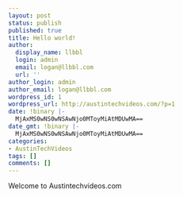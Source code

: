 ```yaml
---
layout: post
status: publish
published: true
title: Hello world!
author:
  display_name: llbbl
  login: admin
  email: logan@llbbl.com
  url: ''
author_login: admin
author_email: logan@llbbl.com
wordpress_id: 1
wordpress_url: http://austintechvideos.com/?p=1
date: !binary |-
  MjAxMS0wNS0wNSAwNjo0MToyMiAtMDUwMA==
date_gmt: !binary |-
  MjAxMS0wNS0wNSAwNjo0MToyMiAtMDUwMA==
categories:
- AustinTechVideos
tags: []
comments: []
---
```

<p>Welcome to Austintechvideos.com</p>
